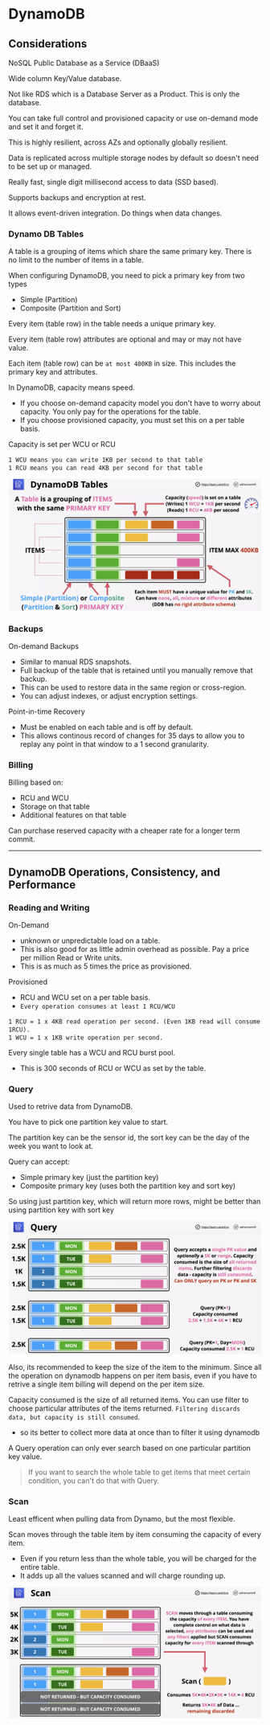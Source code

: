 # DynamoDB

## Considerations

NoSQL Public Database as a Service (DBaaS)

Wide column Key/Value database.

Not like RDS which is a Database Server as a Product. This is only the database.

You can take full control and provisioned capacity or use on-demand
mode and set it and forget it.

This is highly resilient, across AZs and optionally globally resilient.

Data is replicated across multiple storage nodes by default so doesn't need to be set up or managed.

Really fast, single digit millisecond access to data (SSD based).

Supports backups and encryption at rest.

It allows event-driven integration. Do things when data changes.

### Dynamo DB Tables

A table is a grouping of items which share the same primary key.
There is no limit to the number of items in a table.

When configuring DynamoDB, you need to pick a primary key from two types

- Simple (Partition)
- Composite (Partition and Sort)

Every item (table row) in the table needs a unique primary key.

Every item (table row) attributes are optional and may or may not have value.

Each item (table row) can be `at most 400KB` in size. This includes the primary key and attributes.

In DynamoDB, capacity means speed.

- If you choose on-demand capacity model you don't have to worry about capacity. You only pay for the operations for the table.
- If you choose provisioned capacity, you must set this on a per table basis.

Capacity is set per WCU or RCU

```
1 WCU means you can write 1KB per second to that table
1 RCU means you can read 4KB per second for that table
```

![img](./imgs/dynamo-db/DDB-Tables.webp)

### Backups

On-demand Backups

- Similar to manual RDS snapshots.
- Full backup of the table that is retained until you manually remove that backup.
- This can be used to restore data in the same region or cross-region.
- You can adjust indexes, or adjust encryption settings.

Point-in-time Recovery

- Must be enabled on each table and is off by default.
- This allows continous record of changes for 35 days to allow you to replay any point in that window to a 1 second granularity.

### Billing

Billing based on:

- RCU and WCU
- Storage on that table
- Additional features on that table

Can purchase reserved capacity with a cheaper rate for a longer term commit.

---

## DynamoDB Operations, Consistency, and Performance

### Reading and Writing

On-Demand

- unknown or unpredictable load on a table.
- This is also good for as little admin overhead as possible. Pay a price per million Read or Write units.
- This is as much as 5 times the price as provisioned.

Provisioned

- RCU and WCU set on a per table basis.
- `Every operation consumes at least 1 RCU/WCU`

```
1 RCU = 1 x 4KB read operation per second. (Even 1KB read will consume 1RCU).
1 WCU = 1 x 1KB write operation per second.
```

Every single table has a WCU and RCU burst pool.

- This is 300 seconds of RCU or WCU as set by the table.

### Query

Used to retrive data from DynamoDB.

You have to pick one partition key value to start.

The partition key can be the sensor id, the sort key can be the day of the week you want to look at.

Query can accept:

- Simple primary key (just the partition key)
- Composite primary key (uses both the partition key and sort key)

So using just partition key, which will return more rows, might be better than using partition key with sort key

![img](./imgs/dynamo-db/DDB-Query.webp)

Also, its recommended to keep the size of the item to the minimum. Since all the operation on dynamodb happens on per item basis, even if you have to retrive a single item billing will depend on the per item size.

Capacity consumed is the size of all returned items. You can use filter to choose particular attributes of the items returned. `Filtering discards data, but capacity is still consumed`.

- so its better to collect more data at once than to filter it using dynamodb

A Query operation can only ever search based on one particular partition key value.

> If you want to search the whole table to get items that meet certain condition, you can't do that with Query.

### Scan

Least efficent when pulling data from Dynamo, but the most flexible.

Scan moves through the table item by item consuming the capacity of every item.

- Even if you return less than the whole table, you will be charged for the entire table.
- It adds up all the values scanned and will charge rounding up.

![img](./imgs/dynamo-db/DDB-Scan.webp)
